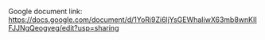 Google document link:
https://docs.google.com/document/d/1YoRi9Zi6ljYsGEWhaIiwX63mb8wnKIIFJJNgQeogyeg/edit?usp=sharing

